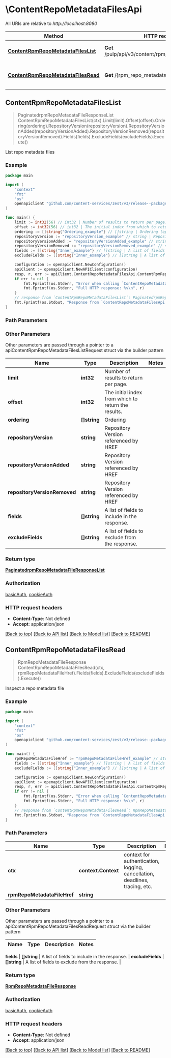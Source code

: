 # \ContentRepoMetadataFilesApi

All URIs are relative to *http://localhost:8080*

Method | HTTP request | Description
------------- | ------------- | -------------
[**ContentRpmRepoMetadataFilesList**](ContentRepoMetadataFilesApi.md#ContentRpmRepoMetadataFilesList) | **Get** /pulp/api/v3/content/rpm/repo_metadata_files/ | List repo metadata files
[**ContentRpmRepoMetadataFilesRead**](ContentRepoMetadataFilesApi.md#ContentRpmRepoMetadataFilesRead) | **Get** /{rpm_repo_metadata_file_href} | Inspect a repo metadata file



## ContentRpmRepoMetadataFilesList

> PaginatedrpmRepoMetadataFileResponseList ContentRpmRepoMetadataFilesList(ctx).Limit(limit).Offset(offset).Ordering(ordering).RepositoryVersion(repositoryVersion).RepositoryVersionAdded(repositoryVersionAdded).RepositoryVersionRemoved(repositoryVersionRemoved).Fields(fields).ExcludeFields(excludeFields).Execute()

List repo metadata files



### Example

```go
package main

import (
    "context"
    "fmt"
    "os"
    openapiclient "github.com/content-services/zest/v3/release--package-name&#x3D;zest"
)

func main() {
    limit := int32(56) // int32 | Number of results to return per page. (optional)
    offset := int32(56) // int32 | The initial index from which to return the results. (optional)
    ordering := []string{"Ordering_example"} // []string | Ordering (optional)
    repositoryVersion := "repositoryVersion_example" // string | Repository Version referenced by HREF (optional)
    repositoryVersionAdded := "repositoryVersionAdded_example" // string | Repository Version referenced by HREF (optional)
    repositoryVersionRemoved := "repositoryVersionRemoved_example" // string | Repository Version referenced by HREF (optional)
    fields := []string{"Inner_example"} // []string | A list of fields to include in the response. (optional)
    excludeFields := []string{"Inner_example"} // []string | A list of fields to exclude from the response. (optional)

    configuration := openapiclient.NewConfiguration()
    apiClient := openapiclient.NewAPIClient(configuration)
    resp, r, err := apiClient.ContentRepoMetadataFilesApi.ContentRpmRepoMetadataFilesList(context.Background()).Limit(limit).Offset(offset).Ordering(ordering).RepositoryVersion(repositoryVersion).RepositoryVersionAdded(repositoryVersionAdded).RepositoryVersionRemoved(repositoryVersionRemoved).Fields(fields).ExcludeFields(excludeFields).Execute()
    if err != nil {
        fmt.Fprintf(os.Stderr, "Error when calling `ContentRepoMetadataFilesApi.ContentRpmRepoMetadataFilesList``: %v\n", err)
        fmt.Fprintf(os.Stderr, "Full HTTP response: %v\n", r)
    }
    // response from `ContentRpmRepoMetadataFilesList`: PaginatedrpmRepoMetadataFileResponseList
    fmt.Fprintf(os.Stdout, "Response from `ContentRepoMetadataFilesApi.ContentRpmRepoMetadataFilesList`: %v\n", resp)
}
```

### Path Parameters



### Other Parameters

Other parameters are passed through a pointer to a apiContentRpmRepoMetadataFilesListRequest struct via the builder pattern


Name | Type | Description  | Notes
------------- | ------------- | ------------- | -------------
 **limit** | **int32** | Number of results to return per page. | 
 **offset** | **int32** | The initial index from which to return the results. | 
 **ordering** | **[]string** | Ordering | 
 **repositoryVersion** | **string** | Repository Version referenced by HREF | 
 **repositoryVersionAdded** | **string** | Repository Version referenced by HREF | 
 **repositoryVersionRemoved** | **string** | Repository Version referenced by HREF | 
 **fields** | **[]string** | A list of fields to include in the response. | 
 **excludeFields** | **[]string** | A list of fields to exclude from the response. | 

### Return type

[**PaginatedrpmRepoMetadataFileResponseList**](PaginatedrpmRepoMetadataFileResponseList.md)

### Authorization

[basicAuth](../README.md#basicAuth), [cookieAuth](../README.md#cookieAuth)

### HTTP request headers

- **Content-Type**: Not defined
- **Accept**: application/json

[[Back to top]](#) [[Back to API list]](../README.md#documentation-for-api-endpoints)
[[Back to Model list]](../README.md#documentation-for-models)
[[Back to README]](../README.md)


## ContentRpmRepoMetadataFilesRead

> RpmRepoMetadataFileResponse ContentRpmRepoMetadataFilesRead(ctx, rpmRepoMetadataFileHref).Fields(fields).ExcludeFields(excludeFields).Execute()

Inspect a repo metadata file



### Example

```go
package main

import (
    "context"
    "fmt"
    "os"
    openapiclient "github.com/content-services/zest/v3/release--package-name&#x3D;zest"
)

func main() {
    rpmRepoMetadataFileHref := "rpmRepoMetadataFileHref_example" // string | 
    fields := []string{"Inner_example"} // []string | A list of fields to include in the response. (optional)
    excludeFields := []string{"Inner_example"} // []string | A list of fields to exclude from the response. (optional)

    configuration := openapiclient.NewConfiguration()
    apiClient := openapiclient.NewAPIClient(configuration)
    resp, r, err := apiClient.ContentRepoMetadataFilesApi.ContentRpmRepoMetadataFilesRead(context.Background(), rpmRepoMetadataFileHref).Fields(fields).ExcludeFields(excludeFields).Execute()
    if err != nil {
        fmt.Fprintf(os.Stderr, "Error when calling `ContentRepoMetadataFilesApi.ContentRpmRepoMetadataFilesRead``: %v\n", err)
        fmt.Fprintf(os.Stderr, "Full HTTP response: %v\n", r)
    }
    // response from `ContentRpmRepoMetadataFilesRead`: RpmRepoMetadataFileResponse
    fmt.Fprintf(os.Stdout, "Response from `ContentRepoMetadataFilesApi.ContentRpmRepoMetadataFilesRead`: %v\n", resp)
}
```

### Path Parameters


Name | Type | Description  | Notes
------------- | ------------- | ------------- | -------------
**ctx** | **context.Context** | context for authentication, logging, cancellation, deadlines, tracing, etc.
**rpmRepoMetadataFileHref** | **string** |  | 

### Other Parameters

Other parameters are passed through a pointer to a apiContentRpmRepoMetadataFilesReadRequest struct via the builder pattern


Name | Type | Description  | Notes
------------- | ------------- | ------------- | -------------

 **fields** | **[]string** | A list of fields to include in the response. | 
 **excludeFields** | **[]string** | A list of fields to exclude from the response. | 

### Return type

[**RpmRepoMetadataFileResponse**](RpmRepoMetadataFileResponse.md)

### Authorization

[basicAuth](../README.md#basicAuth), [cookieAuth](../README.md#cookieAuth)

### HTTP request headers

- **Content-Type**: Not defined
- **Accept**: application/json

[[Back to top]](#) [[Back to API list]](../README.md#documentation-for-api-endpoints)
[[Back to Model list]](../README.md#documentation-for-models)
[[Back to README]](../README.md)


